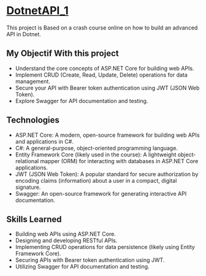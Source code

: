 
# [DotnetAPI_1](https://mydotnetapi.azurewebsites.net/swagger/index.html)

This project is Based on a crash course online on how to build an advanced API in Dotnet.

##  My Objectif With this project

-  Understand the core concepts of ASP.NET Core for building web APIs.
-  Implement CRUD (Create, Read, Update, Delete) operations for data management.
-  Secure your API with Bearer token authentication using JWT (JSON Web Token).
-  Explore Swagger for API documentation and testing.

## Technologies

-  ASP.NET Core: A modern, open-source framework for building web APIs and applications in C#.
-  C#: A general-purpose, object-oriented programming language.
-  Entity Framework Core (likely used in the course): A lightweight object-relational mapper (ORM) for interacting with databases in ASP.NET Core applications.
-  JWT (JSON Web Token): A popular standard for secure authorization by encoding claims (information) about a user in a compact, digital signature.
-  Swagger: An open-source framework for generating interactive API documentation.

## Skills Learned

-  Building web APIs using ASP.NET Core.
-  Designing and developing RESTful APIs.
-  Implementing CRUD operations for data persistence (likely using Entity Framework Core).
-  Securing APIs with Bearer token authentication using JWT.
-  Utilizing Swagger for API documentation and testing.

